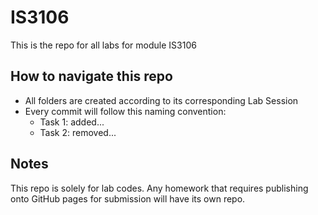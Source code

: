 # IS3106
This is the repo for all labs for module IS3106

## How to navigate this repo
- All folders are created according to its corresponding Lab Session
- Every commit will follow this naming convention:
  - Task 1: added...
  - Task 2: removed...

## Notes
This repo is solely for lab codes. Any homework that requires publishing onto GitHub pages for submission will have its own repo.
